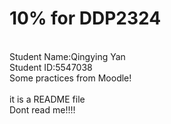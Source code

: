 # 10% for DDP2324<br>
<br>
Student Name:Qingying Yan<br>
Student ID:5547038
<br>
Some practices from Moodle!<br>
<br>
it is a README file<br>
Dont read me!!!!
